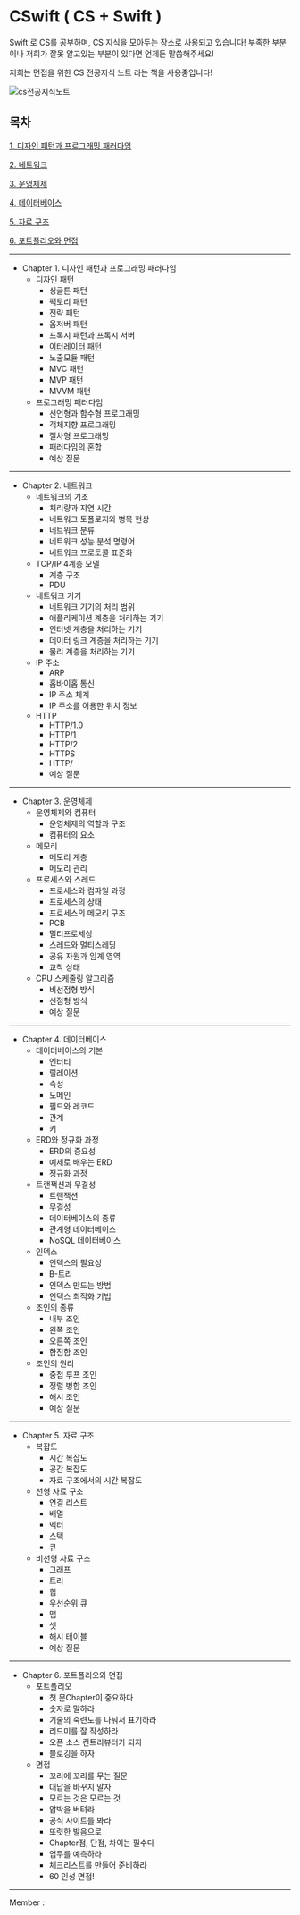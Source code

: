 # CSwift ( CS + Swift )
Swift 로 CS를 공부하며, CS 지식을 모아두는 장소로 사용되고 있습니다!
부족한 부분이나 저희가 잘못 알고있는 부분이 있다면 언제든 말씀해주세요!


저희는 면접을 위한 CS 전공지식 노트 라는 책을 사용중입니다!

![cs전공지식노트](https://user-images.githubusercontent.com/109560875/199908684-37899ab7-309b-4ee8-a637-0cbbb6e76424.png)

## 목차
[1. 디자인 패턴과 프로그래밍 패러다임](*-Chapter-1.-디자인-패턴과-프로그래밍-패러다임)

[2. 네트워크](*-Chapter-2.-네트워크)

[3. 운영체제](*-Chapter-3.-운영체제)

[4. 데이터베이스](*-Chapter-4.-데이터베이스)

[5. 자료 구조](*-Chapter-5.-자료-구조)

[6. 포트폴리오와 면접](*-Chapter-6.-포트폴리오와-면접)

***
* Chapter 1. 디자인 패턴과 프로그래밍 패러다임
  - 디자인 패턴
    + 싱글톤 패턴
    + 팩토리 패턴
    + 전략 패턴
    + 옵저버 패턴
    + 프록시 패턴과 프록시 서버
    + [이터레이터 패턴](https://github.com/Swift-Coding-Club/CSwift/blob/ReadMe-Branch/%EC%9D%B4%ED%84%B0%EB%A0%88%EC%9D%B4%ED%84%B0%20%ED%8C%A8%ED%84%B4)
    + 노출모듈 패턴
    + MVC 패턴
    + MVP 패턴
    + MVVM 패턴
  - 프로그래밍 패러다임
    + 선언형과 함수형 프로그래밍
    + 객체지향 프로그래밍
    + 절차형 프로그래밍
    + 패러다임의 혼합
    + 예상 질문
***
* Chapter 2. 네트워크
  - 네트워크의 기초
    + 처리량과 지연 시간
    + 네트워크 토폴로지와 병목 현상
    + 네트워크 분류
    + 네트워크 성능 분석 명령어
    + 네트워크 프로토콜 표준화
  - TCP/IP 4계층 모델
    + 계층 구조
    + PDU
  - 네트워크 기기
    + 네트워크 기기의 처리 범위
    + 애플리케이션 계층을 처리하는 기기
    + 인터넷 계층을 처리하는 기기
    + 데이터 링크 계층을 처리하는 기기
    + 물리 계층을 처리하는 기기
  - IP 주소
    + ARP
    + 홉바이홉 통신
    + IP 주소 체계
    + IP 주소를 이용한 위치 정보
  - HTTP
    + HTTP/1.0
    + HTTP/1
    + HTTP/2
    + HTTPS
    + HTTP/
    + 예상 질문
***
* Chapter 3. 운영체제
  - 운영체제와 컴퓨터
    + 운영체제의 역할과 구조
    + 컴퓨터의 요소
  - 메모리
    + 메모리 계층
    + 메모리 관리
  - 프로세스와 스레드
    +   프로세스와 컴파일 과정
    +   프로세스의 상태
    +   프로세스의 메모리 구조
    +   PCB
    +   멀티프로세싱
    +   스레드와 멀티스레딩
    +   공유 자원과 임계 영역
    +   교착 상태
  - CPU 스케줄링 알고리즘
    +   비선점형 방식
    +   선점형 방식
    +  예상 질문
***
* Chapter 4. 데이터베이스
  - 데이터베이스의 기본
    + 엔터티
    + 릴레이션
    + 속성
    + 도메인
    + 필드와 레코드
    + 관계
    + 키
  - ERD와 정규화 과정
    + ERD의 중요성
    + 예제로 배우는 ERD
    + 정규화 과정
  - 트랜잭션과 무결성
    + 트랜잭션
    + 무결성
    + 데이터베이스의 종류
    + 관계형 데이터베이스
    + NoSQL 데이터베이스
  - 인덱스
    + 인덱스의 필요성
    + B-트리
    + 인덱스 만드는 방법
    + 인덱스 최적화 기법
  - 조인의 종류
    + 내부 조인
    + 왼쪽 조인
    + 오른쪽 조인
    + 합집합 조인
  - 조인의 원리
    + 중첩 루프 조인
    + 정렬 병합 조인
    + 해시 조인
    + 예상 질문
***
* Chapter 5. 자료 구조
  - 복잡도
    + 시간 복잡도
    + 공간 복잡도
    + 자료 구조에서의 시간 복잡도
  - 선형 자료 구조
    + 연결 리스트
    + 배열
    + 벡터
    + 스택
    + 큐
  - 비선형 자료 구조
    + 그래프
    + 트리
    + 힙
    + 우선순위 큐
    + 맵
    + 셋
    + 해시 테이블
    + 예상 질문
***
* Chapter 6. 포트폴리오와 면접
  - 포트폴리오
    + 첫 문Chapter이 중요하다
    + 숫자로 말하라
    + 기술의 숙련도를 나눠서 표기하라
    + 리드미를 잘 작성하라
    + 오픈 소스 컨트리뷰터가 되자
    + 블로깅을 하자
  - 면접
    + 꼬리에 꼬리를 무는 질문
    + 대답을 바꾸지 말자
    + 모르는 것은 모르는 것
    + 압박을 버텨라
    + 공식 사이트를 봐라
    + 또렷한 발음으로
    + Chapter점, 단점, 차이는 필수다
    + 업무를 예측하라
    + 체크리스트를 만들어 준비하라
    +  60 인성 면접!
***
Member : 
